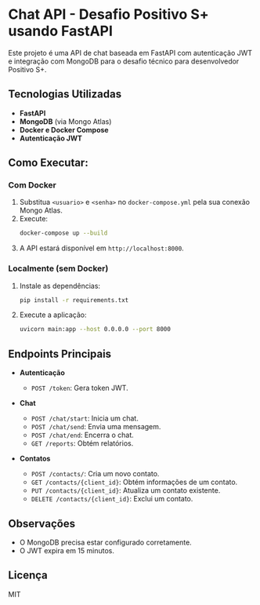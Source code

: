 # Chat API - Desafio Positivo S+ usando FastAPI

Este projeto é uma API de chat baseada em FastAPI com autenticação JWT e integração com MongoDB para o desafio técnico para desenvolvedor Positivo S+.

## Tecnologias Utilizadas
- **FastAPI**
- **MongoDB** (via Mongo Atlas)
- **Docker e Docker Compose**
- **Autenticação JWT**

## Como Executar:

### Com Docker
1. Substitua `<usuario>` e `<senha>` no `docker-compose.yml` pela sua conexão Mongo Atlas.
2. Execute:
   ```sh
   docker-compose up --build
   ```
3. A API estará disponível em `http://localhost:8000`.

### Localmente (sem Docker)
1. Instale as dependências:
   ```sh
   pip install -r requirements.txt
   ```
2. Execute a aplicação:
   ```sh
   uvicorn main:app --host 0.0.0.0 --port 8000
   ```

## Endpoints Principais

- **Autenticação**
  - `POST /token`: Gera token JWT.

- **Chat**
  - `POST /chat/start`: Inicia um chat.
  - `POST /chat/send`: Envia uma mensagem.
  - `POST /chat/end`: Encerra o chat.
  - `GET /reports`: Obtém relatórios.

- **Contatos**
  - `POST /contacts/`: Cria um novo contato.
  - `GET /contacts/{client_id}`: Obtém informações de um contato.
  - `PUT /contacts/{client_id}`: Atualiza um contato existente.
  - `DELETE /contacts/{client_id}`: Exclui um contato.

## Observações
- O MongoDB precisa estar configurado corretamente.
- O JWT expira em 15 minutos.

## Licença
MIT

